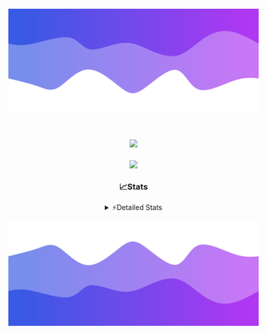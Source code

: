 ![Header](./header.png)
<div align="center">

<h1 align="center">
  <a href="https://git.io/typing-svg">
    <img src="https://readme-typing-svg.herokuapp.com/?lines=Hello,+There!+👋;This+is+chicho.;CEO+on+Hely+Development....;&center=true&size=25">
  </a>
</h1>
  
<p align="center">
  <img src="https://lanyard.cnrad.dev/api/852683595378196480" />
</p>

### 📈Stats
<details>
    <summary> ⚡Detailed Stats</summary>
    <br/>

<!--START_SECTION:waka-->
![Code Time](http://img.shields.io/badge/Code%20Time-428%20hrs%2023%20mins-blue)

![Profile Views](http://img.shields.io/badge/Profile%20Views-26-blue)

**🐱 My GitHub Data** 

> 📦 43.5 kB Used in GitHub's Storage 
 > 
> 🏆 30 Contributions in the Year 2023
 > 
> 🚫 Not Opted to Hire
 > 
> 📜 9 Public Repositories 
 > 
> 🔑 8 Private Repositories 
 > 
**I'm a Night 🦉** 

```text
🌞 Morning                17 commits          █░░░░░░░░░░░░░░░░░░░░░░░░   05.65 % 
🌆 Daytime                31 commits          ███░░░░░░░░░░░░░░░░░░░░░░   10.30 % 
🌃 Evening                147 commits         ████████████░░░░░░░░░░░░░   48.84 % 
🌙 Night                  106 commits         █████████░░░░░░░░░░░░░░░░   35.22 % 
```
📅 **I'm Most Productive on Tuesday** 

```text
Monday                   19 commits          ██░░░░░░░░░░░░░░░░░░░░░░░   06.31 % 
Tuesday                  69 commits          ██████░░░░░░░░░░░░░░░░░░░   22.92 % 
Wednesday                58 commits          █████░░░░░░░░░░░░░░░░░░░░   19.27 % 
Thursday                 37 commits          ███░░░░░░░░░░░░░░░░░░░░░░   12.29 % 
Friday                   36 commits          ███░░░░░░░░░░░░░░░░░░░░░░   11.96 % 
Saturday                 31 commits          ███░░░░░░░░░░░░░░░░░░░░░░   10.30 % 
Sunday                   51 commits          ████░░░░░░░░░░░░░░░░░░░░░   16.94 % 
```


📊 **This Week I Spent My Time On** 

```text
🕑︎ Time Zone: America/Argentina/Buenos_Aires

💬 Programming Languages: 
HTML                     5 hrs 37 mins       █████████░░░░░░░░░░░░░░░░   36.51 % 
JavaScript               4 hrs 51 mins       ████████░░░░░░░░░░░░░░░░░   31.50 % 
Python                   4 hrs 43 mins       ████████░░░░░░░░░░░░░░░░░   30.69 % 
SCSS                     9 mins              ░░░░░░░░░░░░░░░░░░░░░░░░░   01.06 % 
JSON                     1 min               ░░░░░░░░░░░░░░░░░░░░░░░░░   00.16 % 

🔥 Editors: 
VS Code                  15 hrs 25 mins      █████████████████████████   100.00 % 

🐱‍💻 Projects: 
Unknown Project          13 hrs 28 mins      ██████████████████████░░░   87.35 % 
pagina-js                1 hr 30 mins        ██░░░░░░░░░░░░░░░░░░░░░░░   09.75 % 
Coder                    16 mins             ░░░░░░░░░░░░░░░░░░░░░░░░░   01.75 % 
3HU62LE9                 9 mins              ░░░░░░░░░░░░░░░░░░░░░░░░░   01.03 % 
ocean-backend-v2         1 min               ░░░░░░░░░░░░░░░░░░░░░░░░░   00.12 % 

💻 Operating System: 
Windows                  15 hrs 25 mins      █████████████████████████   100.00 % 
```

**I Mostly Code in JavaScript** 

```text
JavaScript               8 repos             ████████░░░░░░░░░░░░░░░░░   33.33 % 
CSS                      4 repos             ████░░░░░░░░░░░░░░░░░░░░░   16.67 % 
HTML                     3 repos             ███░░░░░░░░░░░░░░░░░░░░░░   12.50 % 
C#                       2 repos             ██░░░░░░░░░░░░░░░░░░░░░░░   08.33 % 
Batchfile                1 repo              █░░░░░░░░░░░░░░░░░░░░░░░░   04.17 % 
```




 Last Updated on 07/10/2023 18:14:15 UTC
<!--END_SECTION:waka-->
</details>

![Footer](./footer.png)

